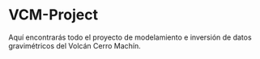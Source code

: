 # VCM-Project
Aquí encontrarás todo el proyecto de modelamiento e inversión de datos gravimétricos del Volcán Cerro Machín.
